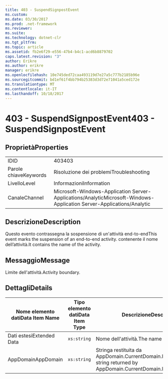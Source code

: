 ```yaml
---
title: 403 - SuspendSignpostEvent
ms.custom: 
ms.date: 03/30/2017
ms.prod: .net-framework
ms.reviewer: 
ms.suite: 
ms.technology: dotnet-clr
ms.tgt_pltfrm: 
ms.topic: article
ms.assetid: fb2e6f29-e556-47b4-b4c1-acd6b8879702
caps.latest.revision: "3"
author: Erikre
ms.author: erikre
manager: erikre
ms.openlocfilehash: 10e745ded72caa493119d7e27a5c777b2185b96e
ms.sourcegitcommit: bd1ef61f4bb794b25383d3d72e71041a5ced172e
ms.translationtype: MT
ms.contentlocale: it-IT
ms.lasthandoff: 10/18/2017
---
```

# <a name="403---suspendsignpostevent"></a><span data-ttu-id="de125-102">403 - SuspendSignpostEvent</span><span class="sxs-lookup"><span data-stu-id="de125-102">403 - SuspendSignpostEvent</span></span>
## <a name="properties"></a><span data-ttu-id="de125-103">Proprietà</span><span class="sxs-lookup"><span data-stu-id="de125-103">Properties</span></span>  
  
|||  
|-|-|  
|<span data-ttu-id="de125-104">ID</span><span class="sxs-lookup"><span data-stu-id="de125-104">ID</span></span>|<span data-ttu-id="de125-105">403</span><span class="sxs-lookup"><span data-stu-id="de125-105">403</span></span>|  
|<span data-ttu-id="de125-106">Parole chiave</span><span class="sxs-lookup"><span data-stu-id="de125-106">Keywords</span></span>|<span data-ttu-id="de125-107">Risoluzione dei problemi</span><span class="sxs-lookup"><span data-stu-id="de125-107">Troubleshooting</span></span>|  
|<span data-ttu-id="de125-108">Livello</span><span class="sxs-lookup"><span data-stu-id="de125-108">Level</span></span>|<span data-ttu-id="de125-109">Informazioni</span><span class="sxs-lookup"><span data-stu-id="de125-109">Information</span></span>|  
|<span data-ttu-id="de125-110">Canale</span><span class="sxs-lookup"><span data-stu-id="de125-110">Channel</span></span>|<span data-ttu-id="de125-111">Microsoft-Windows-Application Server-Applications/Analytic</span><span class="sxs-lookup"><span data-stu-id="de125-111">Microsoft-Windows-Application Server-Applications/Analytic</span></span>|  
  
## <a name="description"></a><span data-ttu-id="de125-112">Descrizione</span><span class="sxs-lookup"><span data-stu-id="de125-112">Description</span></span>  
 <span data-ttu-id="de125-113">Questo evento contrassegna la sospensione di un'attività end-to-end</span><span class="sxs-lookup"><span data-stu-id="de125-113">This event marks the suspension of an end-to-end activity.</span></span> <span data-ttu-id="de125-114">contenente il nome dell’attività.</span><span class="sxs-lookup"><span data-stu-id="de125-114">It contains the name of the activity.</span></span>  
  
## <a name="message"></a><span data-ttu-id="de125-115">Messaggio</span><span class="sxs-lookup"><span data-stu-id="de125-115">Message</span></span>  
 <span data-ttu-id="de125-116">Limite dell'attività.</span><span class="sxs-lookup"><span data-stu-id="de125-116">Activity boundary.</span></span>  
  
## <a name="details"></a><span data-ttu-id="de125-117">Dettagli</span><span class="sxs-lookup"><span data-stu-id="de125-117">Details</span></span>  
  
|<span data-ttu-id="de125-118">Nome elemento dati</span><span class="sxs-lookup"><span data-stu-id="de125-118">Data Item Name</span></span>|<span data-ttu-id="de125-119">Tipo elemento dati</span><span class="sxs-lookup"><span data-stu-id="de125-119">Data Item Type</span></span>|<span data-ttu-id="de125-120">Descrizione</span><span class="sxs-lookup"><span data-stu-id="de125-120">Description</span></span>|  
|--------------------|--------------------|-----------------|  
|<span data-ttu-id="de125-121">Dati estesi</span><span class="sxs-lookup"><span data-stu-id="de125-121">Extended Data</span></span>|`xs:string`|<span data-ttu-id="de125-122">Nome dell'attività.</span><span class="sxs-lookup"><span data-stu-id="de125-122">The name of the activity.</span></span>|  
|<span data-ttu-id="de125-123">AppDomain</span><span class="sxs-lookup"><span data-stu-id="de125-123">AppDomain</span></span>|`xs:string`|<span data-ttu-id="de125-124">Stringa restituita da AppDomain.CurrentDomain.FriendlyName.</span><span class="sxs-lookup"><span data-stu-id="de125-124">The string returned by AppDomain.CurrentDomain.FriendlyName.</span></span>|
